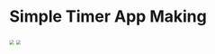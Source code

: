 # Simple Timer App Making







<img src="/Users/johyunmin/Documents/work/study/timer/pic/20210314_pic_v1_1.png" style="zoom:50%;" />



<img src="/Users/johyunmin/Documents/work/study/timer/pic/20210314_pic_v1_2.png" style="zoom:50%;" />